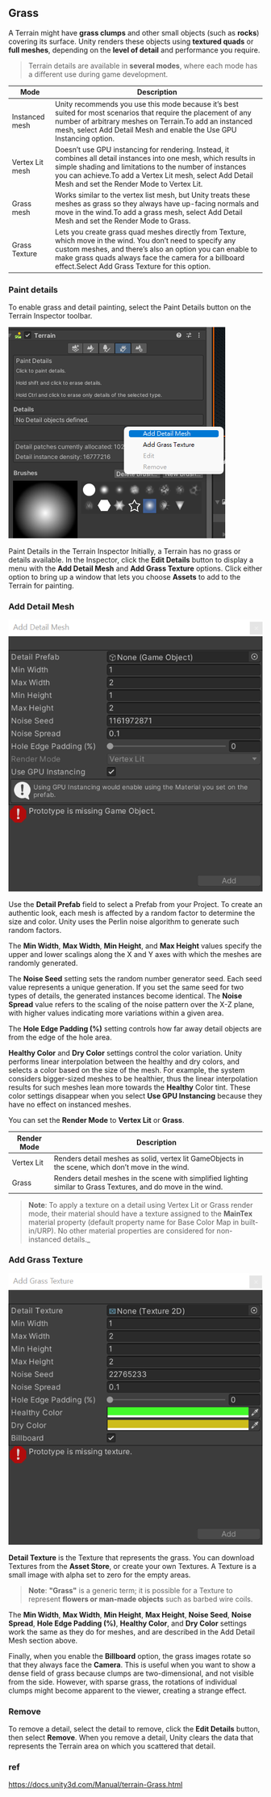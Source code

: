 ## Grass
A Terrain might have **grass clumps** and other small objects (such as **rocks**) covering its surface. Unity renders these objects using **textured quads** or **full meshes**, 
depending on the **level of detail** and performance you require.


> Terrain details are available in **several modes**, where each mode has a different use during game development.

| Mode | Description |
| --- | --- |
| Instanced mesh | Unity recommends you use this mode because it’s best suited for most scenarios that require the placement of any number of arbitrary meshes on Terrain.To add an instanced mesh, select Add Detail Mesh and enable the Use GPU Instancing option. |
| Vertex Lit mesh | Doesn’t use GPU instancing for rendering. Instead, it combines all detail instances into one mesh, which results in simple shading and limitations to the number of instances you can achieve.To add a Vertex Lit mesh, select Add Detail Mesh and set the Render Mode to Vertex Lit. |
| Grass mesh | Works similar to the vertex list mesh, but Unity treats these meshes as grass so they always have up-facing normals and move in the wind.To add a grass mesh, select Add Detail Mesh and set the Render Mode to Grass. |
| Grass Texture | Lets you create grass quad meshes directly from Texture, which move in the wind. You don’t need to specify any custom meshes, and there’s also an option you can enable to make grass quads always face the camera for a billboard effect.Select Add Grass Texture for this option. |


### Paint details
To enable grass and detail painting, select the Paint Details button on the Terrain Inspector
 toolbar.
 
![](./img/paint_details.png)

Paint Details in the Terrain Inspector
Initially, a Terrain has no grass or details available. In the Inspector, click the **Edit Details** button to display a menu with the **Add Detail Mesh** and **Add Grass Texture** options. Click either option to bring up a window that lets you choose **Assets** to add to the Terrain for painting.
 

### Add Detail Mesh

![](./img/TerrainDetailAddWindow.png)

Use the **Detail Prefab** field to select a Prefab from your Project. To create an authentic look, each mesh is affected by a random factor to determine the size and color. Unity uses the Perlin noise algorithm to generate such random factors.


The **Min Width**, **Max Width**, **Min Height**, and **Max Height** values specify the upper and lower scalings along the X and Y axes with which the meshes are randomly generated.

The **Noise Seed** setting sets the random number generator seed. Each seed value represents a unique generation. If you set the same seed for two types of details, the generated instances become identical. The **Noise Spread** value refers to the scaling of the noise pattern over the X-Z plane, with higher values indicating more variations within a given area.

The **Hole Edge Padding (%)** setting controls how far away detail objects are from the edge of the hole area. 

**Healthy Color** and **Dry Color** settings control the color variation. Unity performs linear interpolation between the healthy and dry colors, and selects a color based on the size of the mesh. For example, the system considers bigger-sized meshes to be healthier, thus the linear interpolation results for such meshes lean more towards the **Healthy** Color tint. These color settings disappear when you select **Use GPU Instancing** because they have no effect on instanced meshes.


You can set the **Render Mode** to **Vertex Lit** or **Grass**.

| Render Mode | Description |
| --- | --- |
| Vertex Lit | Renders detail meshes as solid, vertex lit GameObjects in the scene, which don’t move in the wind. |
| Grass | Renders detail meshes in the scene with simplified lighting similar to Grass Textures, and do move in the wind. |

> **Note**: To apply a texture on a detail using Vertex Lit or Grass render mode, their material should have a texture assigned to the **MainTex** material property (default property name for Base Color Map in built-in/URP). No other material properties are considered for non-instanced details._



### Add Grass Texture
![](./img/TerrainGrassAddWindow.png)

**Detail Texture** is the Texture that represents the grass. You can download Textures from the **Asset Store**, or create your own Textures. A Texture is a small image with alpha set to zero for the empty areas. 

> **Note**: **"Grass"** is a generic term; it is possible for a Texture to represent **flowers or man-made objects** such as barbed wire coils.

The **Min Width**, **Max Width**, **Min Height**, **Max Height**, **Noise Seed**, **Noise Spread**, **Hole Edge Padding (%)**, **Healthy Color**, and **Dry Color** settings work the same as they do for meshes, and are described in the Add Detail Mesh section above.

Finally, when you enable the **Billboard** option, the grass images rotate so that they always face the **Camera**. This is useful when you want to show a dense field of grass because clumps are two-dimensional, and not visible from the side. However, with sparse grass, the rotations of individual clumps might become apparent to the viewer, creating a strange effect.



### Remove 
To remove a detail, select the detail to remove, click the **Edit Details** button, then select **Remove**. When you remove a detail, Unity clears the data that represents the Terrain area on which you scattered that detail.



### ref 
https://docs.unity3d.com/Manual/terrain-Grass.html



